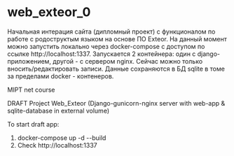 # web_exteor_0

Начальная интерация сайта (дипломный проект) с функционалом по работе с родоструктым языком на основе ПО Exteor. 
На данный момент можно запустить локально через docker-compose с доступом по ссылке http://localhost:1337. 
Запускается 2 контейнера: один с django-приложением, другой - с сервером nginx. Сейчас можно только вносить/редактировать записи. 
Данные сохраняются в БД sqlite в томе за пределами docker - контенеров. 

MIPT net course

DRAFT Project Web_Exteor (Django-gunicorn-nginx server with web-app & sqlite-database in external volume) 

To start draft app: 

1. docker-compose up -d --build
2. Check http://localhost:1337
